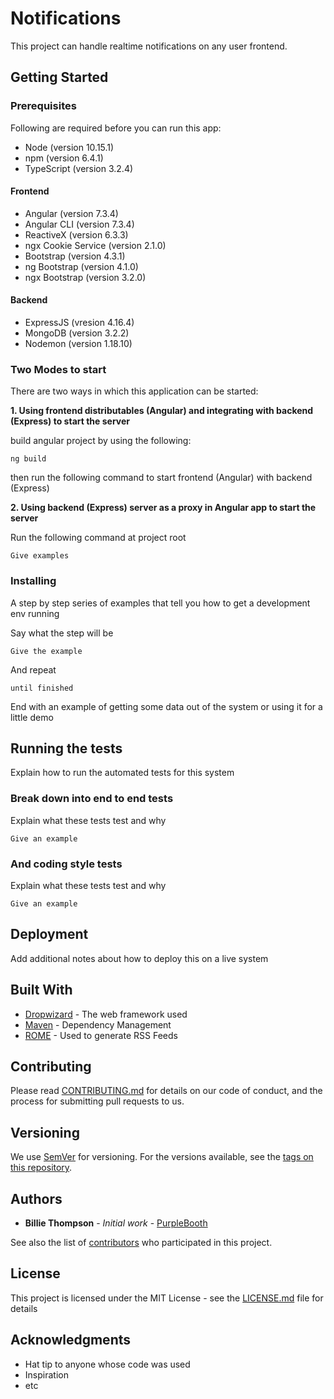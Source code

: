 # Notifications

This project can handle realtime notifications on any user frontend.

## Getting Started

### Prerequisites

Following are required before you can run this app:
* Node (version 10.15.1)
* npm (version 6.4.1)
* TypeScript (version 3.2.4)

#### Frontend

* Angular (version 7.3.4)
* Angular CLI (version 7.3.4)
* ReactiveX (version 6.3.3)
* ngx Cookie Service (version 2.1.0)
* Bootstrap (version 4.3.1)
* ng Bootstrap (version 4.1.0)
* ngx Bootstrap (version 3.2.0)

#### Backend
* ExpressJS (vresion 4.16.4)
* MongoDB (version 3.2.2)
* Nodemon (version 1.18.10)

### Two Modes to start

There are two ways in which this application can be started:

**1. Using frontend distributables (Angular) and integrating with backend (Express) to start the server**

build angular project by using the following:
```
ng build
```
then run the following command to start frontend (Angular) with backend (Express)


**2. Using backend (Express) server as a proxy in Angular app to start the server**

Run the following command at project root

```
Give examples
```

### Installing

A step by step series of examples that tell you how to get a development env running

Say what the step will be

```
Give the example
```

And repeat

```
until finished
```

End with an example of getting some data out of the system or using it for a little demo

## Running the tests

Explain how to run the automated tests for this system

### Break down into end to end tests

Explain what these tests test and why

```
Give an example
```

### And coding style tests

Explain what these tests test and why

```
Give an example
```

## Deployment

Add additional notes about how to deploy this on a live system

## Built With

* [Dropwizard](http://www.dropwizard.io/1.0.2/docs/) - The web framework used
* [Maven](https://maven.apache.org/) - Dependency Management
* [ROME](https://rometools.github.io/rome/) - Used to generate RSS Feeds

## Contributing

Please read [CONTRIBUTING.md](https://gist.github.com/PurpleBooth/b24679402957c63ec426) for details on our code of conduct, and the process for submitting pull requests to us.

## Versioning

We use [SemVer](http://semver.org/) for versioning. For the versions available, see the [tags on this repository](https://github.com/your/project/tags). 

## Authors

* **Billie Thompson** - *Initial work* - [PurpleBooth](https://github.com/PurpleBooth)

See also the list of [contributors](https://github.com/your/project/contributors) who participated in this project.

## License

This project is licensed under the MIT License - see the [LICENSE.md](LICENSE.md) file for details

## Acknowledgments

* Hat tip to anyone whose code was used
* Inspiration
* etc
